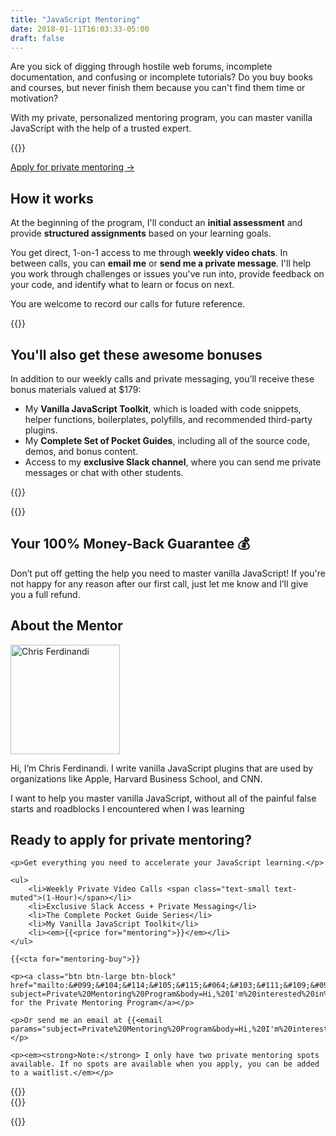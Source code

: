 ```yaml
---
title: "JavaScript Mentoring"
date: 2018-01-11T16:03:33-05:00
draft: false
---
```


Are you sick of digging through hostile web forums, incomplete documentation, and confusing or incomplete tutorials? Do you buy books and courses, but never finish them because you can't find them time or motivation?

With my private, personalized mentoring program, you can master vanilla JavaScript with the help of a trusted expert.

{{<cta for="mentoring">}}

<a class="btn" href="#ready-to-buy">Apply for private mentoring &rarr;</a>


## How it works

At the beginning of the program, I'll conduct an **initial assessment** and provide **structured assignments** based on your learning goals.

You get direct, 1-on-1 access to me through **weekly video chats**. In between calls, you can **email me** or **send me a private message**. I'll help you work through challenges or issues you've run into, provide feedback on your code, and identify what to learn or focus on next.

You are welcome to record our calls for future reference.

<div class="padding-top-large padding-bottom-large">{{<testimonial for="alexMuraro" photo="true">}}</div>


## You'll also get these awesome bonuses

In addition to our weekly calls and private messaging, you’ll receive these bonus materials valued at $179:

- My **Vanilla JavaScript Toolkit**, which is loaded with code snippets, helper functions, boilerplates, polyfills, and recommended third-party plugins.
- My **Complete Set of Pocket Guides**, including all of the source code, demos, and bonus content.
- Access to my **exclusive Slack channel**, where you can send me private messages or chat with other students.

{{<bonuses-special>}}

<div class="padding-top-large padding-bottom-large">{{<testimonial for="patriciaParker" photo="true">}}</div>


## Your 100% Money-Back Guarantee &#128176;

Don’t put off getting the help you need to master vanilla JavaScript! If you're not happy for any reason after our first call, just let me know and I’ll give you a full refund.


## About the Mentor

<div class="clearfix margin-bottom"><img src="/img/chris-ferdinandi-high-res.jpg" alt="Chris Ferdinandi" width="175" height="175" class="img-circle alignleft margin-bottom">

Hi, I’m Chris Ferdinandi. I write vanilla JavaScript plugins that are used by organizations like Apple, Harvard Business School, and CNN.

I want to help you master vanilla JavaScript, without all of the painful false starts and roadblocks I encountered when I was learning</div>


<div class="callout" id="ready-to-buy">
	<h2>Ready to apply for private mentoring?</h2>

	<p>Get everything you need to accelerate your JavaScript learning.</p>

	<ul>
		<li>Weekly Private Video Calls <span class="text-small text-muted">(1-Hour)</span></li>
		<li>Exclusive Slack Access + Private Messaging</li>
		<li>The Complete Pocket Guide Series</li>
		<li>My Vanilla JavaScript Toolkit</li>
		<li><em>{{<price for="mentoring">}}</em></li>
	</ul>

	{{<cta for="mentoring-buy">}}

	<p><a class="btn btn-large btn-block" href="mailto:&#099;&#104;&#114;&#105;&#115;&#064;&#103;&#111;&#109;&#097;&#107;&#101;&#116;&#104;&#105;&#110;&#103;&#115;&#046;&#099;&#111;&#109;?subject=Private%20Mentoring%20Program&body=Hi,%20I'm%20interested%20in%20the%20Private%20Mentoring%20Program.%20Thanks!">Apply for the Private Mentoring Program</a></p>

	<p>Or send me an email at {{<email params="subject=Private%20Mentoring%20Program&body=Hi,%20I'm%20interested%20in%20the%20Private%20Mentoring%20Program.%20Thanks!">}}.</p>

	<p><em><strong>Note:</strong> I only have two private mentoring spots available. If no spots are available when you apply, you can be added to a waitlist.</em></p>
</div>


<div class="padding-top-large padding-bottom">{{<testimonial for="kb" photo="true">}}</div>

<div class="padding-bottom-large">{{<testimonial for="mojtabaSeyedi" photo="true">}}</div>

{{<not-ready-yet>}}